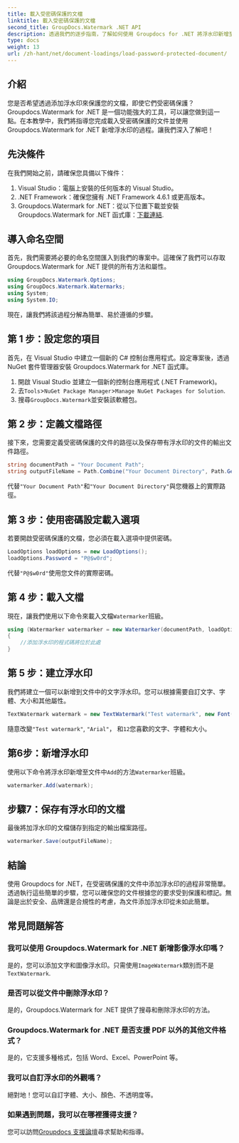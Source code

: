 ```yaml
---
title: 載入受密碼保護的文檔
linktitle: 載入受密碼保護的文檔
second_title: GroupDocs.Watermark .NET API
description: 透過我們的逐步指南，了解如何使用 Groupdocs for .NET 將浮水印新增至受密碼保護的文件。輕鬆保護您的文件並為其建立品牌。
type: docs
weight: 13
url: /zh-hant/net/document-loadings/load-password-protected-document/
---
```

## 介紹
您是否希望透過添加浮水印來保護您的文檔，即使它們受密碼保護？ Groupdocs.Watermark for .NET 是一個功能強大的工具，可以讓您做到這一點。在本教學中，我們將指導您完成載入受密碼保護的文件並使用 Groupdocs.Watermark for .NET 新增浮水印的過程。讓我們深入了解吧！
## 先決條件
在我們開始之前，請確保您具備以下條件：
1. Visual Studio：電腦上安裝的任何版本的 Visual Studio。
2. .NET Framework：確保您擁有 .NET Framework 4.6.1 或更高版本。
3. Groupdocs.Watermark for .NET：從以下位置下載並安裝 Groupdocs.Watermark for .NET 函式庫：[下載連結](https://releases.groupdocs.com/Watermark/net/).
## 導入命名空間
首先，我們需要將必要的命名空間匯入到我們的專案中。這確保了我們可以存取 Groupdocs.Watermark for .NET 提供的所有方法和屬性。
```csharp
using GroupDocs.Watermark.Options;
using GroupDocs.Watermark.Watermarks;
using System;
using System.IO;
```
現在，讓我們將該過程分解為簡單、易於遵循的步驟。
## 第 1 步：設定您的項目
首先，在 Visual Studio 中建立一個新的 C# 控制台應用程式。設定專案後，透過 NuGet 套件管理器安裝 Groupdocs.Watermark for .NET 函式庫。
1. 開啟 Visual Studio 並建立一個新的控制台應用程式 (.NET Framework)。
2. 去`Tools`>`NuGet Package Manager`>`Manage NuGet Packages for Solution`.
3. 搜尋`GroupDocs.Watermark`並安裝該軟體包。
## 第 2 步：定義文檔路徑
接下來，您需要定義受密碼保護的文件的路徑以及保存帶有浮水印的文件的輸出文件路徑。
```csharp
string documentPath = "Your Document Path";
string outputFileName = Path.Combine("Your Document Directory", Path.GetFileName(documentPath));
```
代替`"Your Document Path"`和`"Your Document Directory"`與您機器上的實際路徑。
## 第 3 步：使用密碼設定載入選項
若要開啟受密碼保護的文檔，您必須在載入選項中提供密碼。
```csharp
LoadOptions loadOptions = new LoadOptions();
loadOptions.Password = "P@$w0rd";
```
代替`"P@$w0rd"`使用您文件的實際密碼。
## 第 4 步：載入文檔
現在，讓我們使用以下命令來載入文檔`Watermarker`班級。
```csharp
using (Watermarker watermarker = new Watermarker(documentPath, loadOptions))
{
    //添加浮水印的程式碼將位於此處
}
```
## 第 5 步：建立浮水印
我們將建立一個可以新增到文件中的文字浮水印。您可以根據需要自訂文字、字體、大小和其他屬性。
```csharp
TextWatermark watermark = new TextWatermark("Test watermark", new Font("Arial", 12));
```
隨意改變`"Test watermark"`, `"Arial"`， 和`12`您喜歡的文字、字體和大小。
## 第6步：新增浮水印
使用以下命令將浮水印新增至文件中`Add`的方法`Watermarker`班級。
```csharp
watermarker.Add(watermark);
```
## 步驟7：保存有浮水印的文檔
最後將加浮水印的文檔儲存到指定的輸出檔案路徑。
```csharp
watermarker.Save(outputFileName);
```
## 結論
使用 Groupdocs for .NET，在受密碼保護的文件中添加浮水印的過程非常簡單。透過執行這些簡單的步驟，您可以確保您的文件根據您的要求受到保護和標記。無論是出於安全、品牌還是合規性的考慮，為文件添加浮水印從未如此簡單。
## 常見問題解答
### 我可以使用 Groupdocs.Watermark for .NET 新增影像浮水印嗎？
是的，您可以添加文字和圖像浮水印。只需使用`ImageWatermark`類別而不是`TextWatermark`.
### 是否可以從文件中刪除浮水印？
是的，Groupdocs.Watermark for .NET 提供了搜尋和刪除浮水印的方法。
### Groupdocs.Watermark for .NET 是否支援 PDF 以外的其他文件格式？
是的，它支援多種格式，包括 Word、Excel、PowerPoint 等。
### 我可以自訂浮水印的外觀嗎？
絕對地！您可以自訂字體、大小、顏色、不透明度等。
### 如果遇到問題，我可以在哪裡獲得支援？
您可以訪問[Groupdocs 支援論壇](https://forum.groupdocs.com/c/watermark/19)尋求幫助和指導。